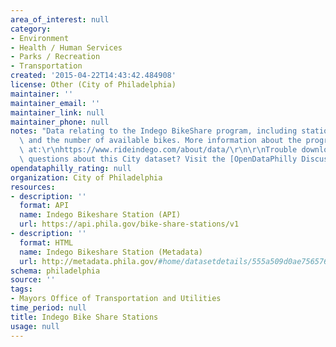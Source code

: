 ```yaml
---
area_of_interest: null
category:
- Environment
- Health / Human Services
- Parks / Recreation
- Transportation
created: '2015-04-22T14:43:42.484908'
license: Other (City of Philadelphia)
maintainer: ''
maintainer_email: ''
maintainer_link: null
maintainer_phone: null
notes: "Data relating to the Indego BikeShare program, including station locations\
  \ and the number of available bikes. More information about the program is available\
  \ at:\r\nhttps://www.rideindego.com/about/data/\r\n\r\nTrouble downloading or have\
  \ questions about this City dataset? Visit the [OpenDataPhilly Discussion Group](http://www.phila.gov/data/discuss/)"
opendataphilly_rating: null
organization: City of Philadelphia
resources:
- description: ''
  format: API
  name: Indego Bikeshare Station (API)
  url: https://api.phila.gov/bike-share-stations/v1
- description: ''
  format: HTML
  name: Indego Bikeshare Station (Metadata)
  url: http://metadata.phila.gov/#home/datasetdetails/555a509d0ae7565761d9578c/representationdetails/5592d91f57efad1c29b97937/
schema: philadelphia
source: ''
tags:
- Mayors Office of Transportation and Utilities
time_period: null
title: Indego Bike Share Stations
usage: null
---
```


